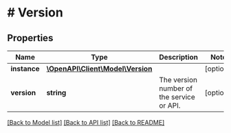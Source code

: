 # # Version

## Properties

Name | Type | Description | Notes
------------ | ------------- | ------------- | -------------
**instance** | [**\OpenAPI\Client\Model\Version**](Version.md) |  | [optional] 
**version** | **string** | The version number of the service or API. | [optional] 

[[Back to Model list]](../../README.md#documentation-for-models) [[Back to API list]](../../README.md#documentation-for-api-endpoints) [[Back to README]](../../README.md)


